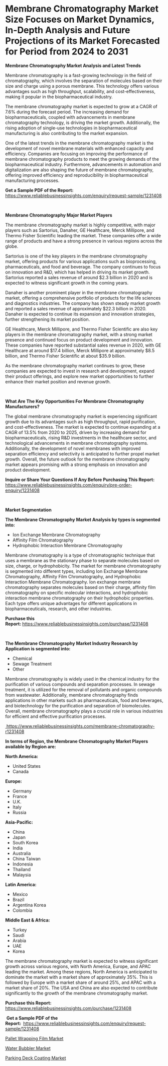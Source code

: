 <p><h1>Membrane Chromatography Market Size Focuses on Market Dynamics, In-Depth Analysis and Future Projections of its Market Forecasted for Period from 2024 to 2031</h1></p><p><strong>Membrane Chromatography Market Analysis and Latest Trends</strong></p>
<p><p>Membrane chromatography is a fast-growing technology in the field of chromatography, which involves the separation of molecules based on their size and charge using a porous membrane. This technology offers various advantages such as high throughput, scalability, and cost-effectiveness, making it popular in the biopharmaceutical industry.</p><p>The membrane chromatography market is expected to grow at a CAGR of 7.6% during the forecast period. The increasing demand for biopharmaceuticals, coupled with advancements in membrane chromatography technology, is driving the market growth. Additionally, the rising adoption of single-use technologies in biopharmaceutical manufacturing is also contributing to the market expansion.</p><p>One of the latest trends in the membrane chromatography market is the development of novel membrane materials with enhanced capacity and efficiency. Companies are focusing on improving the performance of membrane chromatography products to meet the growing demands of the biopharmaceutical industry. Furthermore, advancements in automation and digitalization are also shaping the future of membrane chromatography, offering improved efficiency and reproducibility in biopharmaceutical manufacturing processes.</p></p>
<p><strong>Get a Sample PDF of the Report:&nbsp;</strong> <a href="https://www.reliablebusinessinsights.com/enquiry/request-sample/1231408">https://www.reliablebusinessinsights.com/enquiry/request-sample/1231408</a></p>
<p>&nbsp;</p>
<p><strong>Membrane Chromatography Major Market Players</strong></p>
<p><p>The membrane chromatography market is highly competitive, with major players such as Sartorius, Danaher, GE Healthcare, Merck Millipore, and Thermo Fisher Scientific leading the market. These companies offer a wide range of products and have a strong presence in various regions across the globe. </p><p>Sartorius is one of the key players in the membrane chromatography market, offering products for various applications such as bioprocessing, pharmaceuticals, and food and beverage. The company continues to focus on innovation and R&D, which has helped in driving its market growth. Sartorius reported a sales revenue of around $2.3 billion in 2020 and is expected to witness significant growth in the coming years.</p><p>Danaher is another prominent player in the membrane chromatography market, offering a comprehensive portfolio of products for the life sciences and diagnostics industries. The company has shown steady market growth and reported a sales revenue of approximately $22.3 billion in 2020. Danaher is expected to continue its expansion and innovation strategies, further strengthening its market position.</p><p>GE Healthcare, Merck Millipore, and Thermo Fisher Scientific are also key players in the membrane chromatography market, with a strong market presence and continued focus on product development and innovation. These companies have reported substantial sales revenue in 2020, with GE Healthcare at around $17.4 billion, Merck Millipore at approximately $8.5 billion, and Thermo Fisher Scientific at about $35.9 billion.</p><p>As the membrane chromatography market continues to grow, these companies are expected to invest in research and development, expand their product offerings, and explore new market opportunities to further enhance their market position and revenue growth.</p></p>
<p>&nbsp;</p>
<p><strong>What Are The Key Opportunities For Membrane Chromatography Manufacturers?</strong></p>
<p><p>The global membrane chromatography market is experiencing significant growth due to its advantages such as high throughput, rapid purification, and cost-effectiveness. The market is expected to continue expanding at a CAGR of 13.5% from 2020 to 2025, driven by increasing demand for biopharmaceuticals, rising R&D investments in the healthcare sector, and technological advancements in membrane chromatography systems. Additionally, the development of novel membranes with improved separation efficiency and selectivity is anticipated to further propel market growth. Overall, the future outlook for the membrane chromatography market appears promising with a strong emphasis on innovation and product development.</p></p>
<p><strong>Inquire or Share Your Questions If Any Before Purchasing This Report:</strong> <a href="https://www.reliablebusinessinsights.com/enquiry/pre-order-enquiry/1231408">https://www.reliablebusinessinsights.com/enquiry/pre-order-enquiry/1231408</a></p>
<p>&nbsp;</p>
<p><strong>Market Segmentation</strong></p>
<p><strong>The Membrane Chromatography Market Analysis by types is segmented into:</strong></p>
<p><ul><li>Ion Exchange Membrane Chromatography</li><li>Affinity Film Chromatography</li><li>Hydrophobic Interaction Membrane Chromatography</li></ul></p>
<p><p>Membrane chromatography is a type of chromatographic technique that uses a membrane as the stationary phase to separate molecules based on size, charge, or hydrophobicity. The market for membrane chromatography is segmented into different types, including Ion Exchange Membrane Chromatography, Affinity Film Chromatography, and Hydrophobic Interaction Membrane Chromatography. Ion exchange membrane chromatography separates molecules based on their charge, affinity film chromatography on specific molecular interactions, and hydrophobic interaction membrane chromatography on their hydrophobic properties. Each type offers unique advantages for different applications in biopharmaceuticals, research, and other industries.</p></p>
<p><strong>Purchase this Report:&nbsp;</strong><a href="https://www.reliablebusinessinsights.com/purchase/1231408">https://www.reliablebusinessinsights.com/purchase/1231408</a></p>
<p>&nbsp;</p>
<p><strong>The Membrane Chromatography Market Industry Research by Application is segmented into:</strong></p>
<p><ul><li>Chemical</li><li>Sewage Treatment</li><li>Other</li></ul></p>
<p><p>Membrane chromatography is widely used in the chemical industry for the purification of various compounds and separation processes. In sewage treatment, it is utilized for the removal of pollutants and organic compounds from wastewater. Additionally, membrane chromatography finds applications in other markets such as pharmaceuticals, food and beverages, and biotechnology for the purification and separation of biomolecules. Overall, membrane chromatography plays a crucial role in various industries for efficient and effective purification processes.</p></p>
<p><a href="https://www.reliablebusinessinsights.com/membrane-chromatography-r1231408">&nbsp;https://www.reliablebusinessinsights.com/membrane-chromatography-r1231408</a></p>
<p><strong>In terms of Region, the Membrane Chromatography Market Players available by Region are:</strong></p>
<p>
    <p> <strong> North America: </strong>
        <ul>
            <li>United States</li>
            <li>Canada</li>
        </ul>
        </p> 
    <p> <strong> Europe: </strong>
        <ul>
            <li>Germany</li>
            <li>France</li>
            <li>U.K.</li>
            <li>Italy</li>
            <li>Russia</li>
        </ul>
        </p> 
    <p> <strong> Asia-Pacific: </strong>
        <ul>
            <li>China</li>
            <li>Japan</li>
            <li>South Korea</li>
            <li>India</li>
            <li>Australia</li>
            <li>China Taiwan</li>
            <li>Indonesia</li>
            <li>Thailand</li>
            <li>Malaysia</li>
        </ul>
        </p> 
    <p> <strong> Latin America: </strong>
        <ul>
            <li>Mexico</li>
            <li>Brazil</li>
            <li>Argentina Korea</li>
            <li>Colombia</li>
        </ul>
        </p> 
    <p> <strong> Middle East & Africa: </strong>
        <ul>
            <li>Turkey</li>
            <li>Saudi</li>
            <li>Arabia</li>
            <li>UAE</li>
            <li>Korea</li>
        </ul>
    </p>
    </p>
<p><p>The membrane chromatography market is expected to witness significant growth across various regions, with North America, Europe, and APAC leading the market. Among these regions, North America is anticipated to dominate the market with a market share of approximately 35%. This is followed by Europe with a market share of around 25%, and APAC with a market share of 20%. The USA and China are also expected to contribute significantly to the growth of the membrane chromatography market.</p></p>
<p><strong>Purchase this Report: </strong><a href="https://www.reliablebusinessinsights.com/purchase/1231408">https://www.reliablebusinessinsights.com/purchase/1231408</a></p>
<p>&nbsp;<strong>Get a Sample PDF of the Report:&nbsp;&nbsp;</strong><a href="https://www.reliablebusinessinsights.com/enquiry/request-sample/1231408">https://www.reliablebusinessinsights.com/enquiry/request-sample/1231408</a></p>
<p><strong></strong></p>
<p><p><a href="https://github.com/AarobcfAusbdnjvXff/Market-Research-Report-List-1/blob/main/pallet-wrapping-film-market.md">Pallet Wrapping Film Market</a></p><p><a href="https://github.com/HallieBird1/Market-Research-Report-List-1/blob/main/water-bubbler-market.md">Water Bubbler Market</a></p><p><a href="https://view.publitas.com/reportprime-1/global-parking-deck-coating-industry-types-applications-market-players-regional-growth-analysis-and-future-scenarios-2024-2031/">Parking Deck Coating Market</a></p></p>